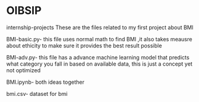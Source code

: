 # OIBSIP
internship-projects
These are the files related to my first project about BMI


BMI-basic.py-
this file uses normal math to find BMI ,it also takes meausre about ethicity to make sure it provides the best result possible


BMI-adv.py-
this file has a advance machine learning model that predicts what category you fall in based on available data, this is just a concept yet not optimized


BMI.ipynb-
both ideas together


bmi.csv-
dataset for bmi



